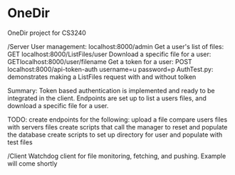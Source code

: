 OneDir
======

OneDir project for CS3240

/Server
  User management: localhost:8000/admin
  Get a user's list of files: GET localhost:8000/ListFiles/user
  Download a specific file for a user: GETlocalhost:8000/user/filename
  Get a token for a user:  POST localhost:8000/api-token-auth username=u password=p
  AuthTest.py: demonstrates making a ListFiles request with and without tolken
  
  Summary:  Token based authentication is implemented and ready to be integrated in the client.  Endpoints are set up to list a users files, and download a specific file for a user.
  
  TODO: 
    create endpoints for the following:
      upload a file
      compare users files with servers files
    create scripts that call the manager to reset and populate the database
    create scripts to set up directory for user and populate with test files
      
  
/Client
  Watchdog client for file monitoring, fetching, and pushing.
  Example will come shortly
